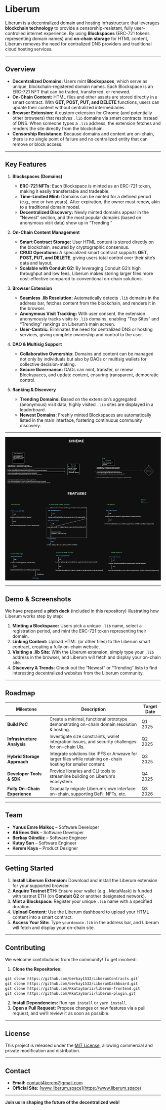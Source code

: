 # Liberum

Liberum is a decentralized domain and hosting infrastructure that leverages **blockchain technology** to provide a censorship-resistant, fully user-controlled internet experience. By using **Blockspaces** (ERC-721 tokens representing domain names) and **on-chain storage** for HTML content, Liberum removes the need for centralized DNS providers and traditional cloud hosting services.

---

## Overview

- **Decentralized Domains:** Users mint **Blockspaces**, which serve as unique, blockchain-registered domain names. Each Blockspace is an ERC-721 NFT that can be traded, transferred, or renewed.
- **On-Chain Content:** HTML files and other assets are stored directly in a smart contract. With **GET, POST, PUT, and DELETE** functions, users can update their content without centralized intermediaries.
- **Browser Extension:** A custom extension for Chrome (and potentially other browsers) that resolves `.lib` domains via smart contracts instead of DNS. When someone types a `.lib` address, the extension fetches and renders the site directly from the blockchain.
- **Censorship Resistance:** Because domains and content are on-chain, there is no single point of failure and no centralized entity that can remove or block access.

---

## Key Features

1. **Blockspaces (Domains)**

   - **ERC-721 NFTs:** Each Blockspace is minted as an ERC-721 token, making it easily transferrable and tradeable.
   - **Time-Limited Mint:** Domains can be minted for a defined period (e.g., one or two years). After expiration, the owner must renew, akin to a traditional domain model.
   - **Decentralized Discovery:** Newly minted domains appear in the “Newest” section, and the most popular domains (based on anonymous visit data) show up in “Trending.”

2. **On-Chain Content Management**

   - **Smart Contract Storage:** User HTML content is stored directly on the blockchain, secured by cryptographic consensus.
   - **CRUD Operations:** A specialized smart contract supports **GET, POST, PUT, and DELETE**, giving users total control over their site’s data and layout.
   - **Scalable with Conduit G2:** By leveraging Conduit G2’s high throughput and low fees, Liberum makes storing larger files more cost-effective compared to conventional on-chain solutions.

3. **Browser Extension**

   - **Seamless .lib Resolution:** Automatically detects `.lib` domains in the address bar, fetches content from the blockchain, and renders it in the browser.
   - **Anonymous Visit Tracking:** With user consent, the extension anonymously tracks visits to `.lib` domains, enabling “Top Sites” and “Trending” rankings on Liberum’s main screen.
   - **User-Centric:** Eliminates the need for centralized DNS or hosting services, giving complete ownership and control to the user.

4. **DAO & Multisig Support**

   - **Collaborative Ownership:** Domains and content can be managed not only by individuals but also by DAOs or multisig wallets for collective decision-making.
   - **Secure Governance:** DAOs can mint, transfer, or renew Blockspaces, and update content, ensuring transparent, democratic control.

5. **Ranking & Discovery**
   - **Trending Domains:** Based on the extension’s aggregated (anonymous) visit data, highly visited `.lib` sites are displayed in a leaderboard.
   - **Newest Domains:** Freshly minted Blockspaces are automatically listed in the main interface, fostering continuous community discovery.

---

![Technical Scheme](images/Liberum.png)

---

## Demo & Screenshots

We have prepared a **pitch deck** (included in this repository) illustrating how Liberum works step by step:

1. **Minting a Blockspace:** Users pick a unique `.lib` name, select a registration period, and mint the ERC-721 token representing their domain.
2. **Linking Content:** Upload HTML (or other files) to the Liberum smart contract, creating a fully on-chain website.
3. **Visiting a .lib Site:** With the Liberum extension, simply type your `.lib` address in the browser, and Liberum will fetch and display your on-chain site.
4. **Discovery & Trends:** Check out the “Newest” or “Trending” lists to find interesting decentralized websites from the Liberum community.

---

## Roadmap

| Milestone                     | Description                                                                                                     | Target Date |
| ----------------------------- | --------------------------------------------------------------------------------------------------------------- | ----------- |
| **Build PoC**                 | Create a minimal, functional prototype demonstrating on-chain domain resolution & hosting.                      | Q1 2025     |
| **Infrastructure Analysis**   | Investigate size constraints, wallet integration issues, and security challenges for on-chain UIs.              | Q2 2025     |
| **Hybrid Storage Approach**   | Integrate solutions like IPFS or Arweave for larger files while retaining on-chain hosting for smaller content. | Q3 2025     |
| **Developer Tools & SDK**     | Provide libraries and CLI tools to streamline building on Liberum’s ecosystem.                                  | Q4 2025     |
| **Fully On-Chain Experience** | Gradually migrate Liberum’s own interface on-chain, supporting DeFi, NFTs, etc.                                 | Q3 2026     |

---

## Team

- **Yunus Emre Malkoç** – Software Developer
- **Ali Enes Gök** – Software Developer
- **Berkay Gündüz** – Software Engineer
- **Kutay Sarı** – Software Engineer
- **Kerem Kaya** – Product Designer

---

## Getting Started

1. **Install Liberum Extension:** Download and install the Liberum extension for your supported browser.
2. **Acquire Testnet ETH:** Ensure your wallet (e.g., MetaMask) is funded with testnet ETH (on **Conduit G2** or another designated network).
3. **Mint a Blockspace:** Register your unique `.lib` name with a specified duration.
4. **Upload Content:** Use the Liberum dashboard to upload your HTML content into a smart contract.
5. **Access Your Site:** Type `yourdomain.lib` in the address bar, and Liberum will fetch and display your on-chain site.

---

## Contributing

We welcome contributions from the community! To get involved:

1. **Clone the Repositories:**

```
git clone https://github.com/berkay1532/LiberumContracts.git`
git clone https://github.com/berkay1532/LiberumDashboard.git
git clone https://github.com/KkutaySarii/liberum-frontend.git
git clone https://github.com/KkutaySarii/liberum-plugin.git
```

2. **Install Dependencies:** Run `npm install` or `yarn install`.
3. **Open a Pull Request:** Propose changes or new features via a pull request, and we’ll review it as soon as possible.

---

## License

This project is released under the [MIT License](LICENSE), allowing commercial and private modification and distribution.

---

## Contact

- **Email:** [contact4kerem@gmail.com](mailto:contact4kerem@gmail.com)
- **Official Site:** [www.liberum.space](https://www.liberum.space)

---

**Join us in shaping the future of the decentralized web!**
